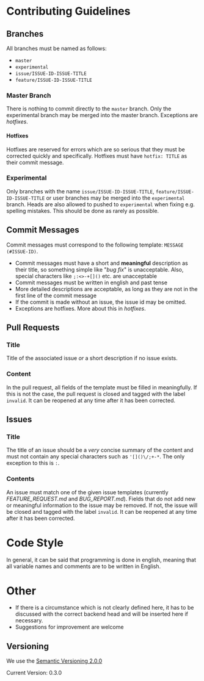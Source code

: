 # Contributing Guidelines

## Branches

All branches must be named as follows:
* `master`
* `experimental`
* `issue/ISSUE-ID-ISSUE-TITLE`
* `feature/ISSUE-ID-ISSUE-TITLE`

### Master Branch
There is nothing to commit directly to the `master` branch. Only the experimental branch may be merged into the master branch. Exceptions are *hotfixes*.

#### Hotfixes
Hotfixes are reserved for errors which are so serious that they must be corrected quickly and specifically. Hotfixes must have `hotfix: TITLE` as their commit message.

### Experimental
Only branches with the name `issue/ISSUE-ID-ISSUE-TITLE`, `feature/ISSUE-ID-ISSUE-TITLE` or user branches may be merged into the `experimental` branch. Heads are also allowed to pushed to `experimental` when fixing e.g. spelling mistakes. This should be done as rarely as possible.

## Commit Messages
Commit messages must correspond to the following template: `MESSAGE (#ISSUE-ID)`.
- Commit messages must have a short and **meaningful** description as their title, so something simple like "*bug fix*" is unacceptable. Also, special characters like `;:<>-+[]()` etc. are unacceptable
- Commit messages must be written in english and past tense
- More detailed descriptions are acceptable, as long as they are not in the first line of the commit message
- If the commit is made without an issue, the issue id may be omitted.
- Exceptions are hotfixes. More about this in *hotfixes*.

## Pull Requests

### Title
Title of the associated issue *or* a short description if no issue exists.

### Content
In the pull request, all fields of the template must be filled in meaningfully. If this is not the case, the pull request is closed and tagged with the label `invalid`.  It can be reopened at any time after it has been corrected.

## Issues

### Title
The title of an issue should be a *very* concise summary of the content and must not contain any special characters such as `'[]()\/;+-*`. The only exception to this is `:`.

### Contents
An issue must match one of the given issue templates (currently *FEATURE_REQUEST.md* and *BUG_REPORT.md*). Fields that do not add new or meaningful information to the issue may be removed. If not, the issue will be closed and tagged with the label `invalid`. It can be reopened at any time after it has been corrected. 

# Code Style

In general, it can be said that programming is done in english, meaning that all variable names and comments are to be written in English.

# Other
- If there is a circumstance which is not clearly defined here, it has to be discussed with the correct backend head and will be inserted here if necessary.
- Suggestions for improvement are welcome

## Versioning
We use the [Semantic Versioning 2.0.0](https://semver.org/)

Current Version: 0.3.0
